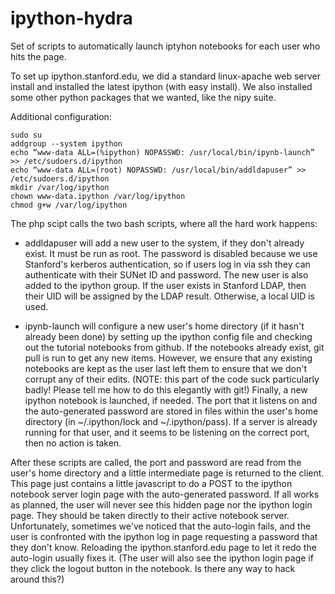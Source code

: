 ipython-hydra
=============

Set of scripts to automatically launch iptyhon notebooks for each user who hits the page.

To set up ipython.stanford.edu, we did a standard linux-apache web server install and installed the latest ipython (with easy install). We also installed some other python packages that we wanted, like the nipy suite.

Additional configuration:

    sudo su
    addgroup --system ipython
    echo “www-data ALL=(%ipython) NOPASSWD: /usr/local/bin/ipynb-launch” >> /etc/sudoers.d/ipython
    echo “www-data ALL=(root) NOPASSWD: /usr/local/bin/addldapuser” >> /etc/sudoers.d/ipython
    mkdir /var/log/ipython
    chown www-data.ipython /var/log/ipython
    chmod g+w /var/log/ipython

The php scipt calls the two bash scripts, where all the hard work happens:
 * addldapuser will add a new user to the system, if they don't already exist. It must be run as root. The password is disabled because we use Stanford's kerberos authentication, so if users log in via ssh they can authenticate with their SUNet ID and password. The new user is also added to the ipython group. If the user exists in Stanford LDAP, then their UID will be assigned by the LDAP result. Otherwise, a local UID is used. 
 
 * ipynb-launch will configure a new user's home directory (if it hasn't already been done) by setting up the ipython config file and checking out the tutorial notebooks from github. If the notebooks already exist, git pull is run to get any new items. However, we ensure that any existing notebooks are kept as the user last left them to ensure that we don't corrupt any of their edits. (NOTE: this part of the code suck particularly badly! Please tell me how to do this elegantly with git!) Finally, a new ipython notebook is launched, if needed. The port that it listens on and the auto-generated password are stored in files within the user's home directory (in ~/.ipython/lock and ~/.ipython/pass). If a server is already running for that user, and it seems to be listening on the correct port, then no action is taken.

After these scripts are called, the port and password are read from the user's home directory and a little intermediate page is returned to the client. This page just contains a little javascript to do a POST to the ipython notebook server login page with the auto-generated password. If all works as planned, the user will never see this hidden page nor the ipython login page. They should be taken directly to their active notebook server. Unfortunately, sometimes we've noticed that the auto-login fails, and the user is confronted with the ipython log in page requesting a password that they don't know. Reloading the ipython.stanford.edu page to let it redo the auto-login usually fixes it. (The user will also see the ipython login page if they click the logout button in the notebook. Is there any way to hack around this?)



